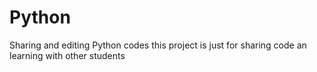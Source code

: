 # Python
Sharing and editing Python codes
this project is just for sharing code an learning with other students
